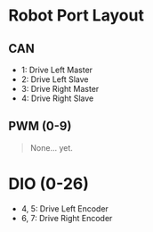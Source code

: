 # Robot Port Layout

## CAN

- 1: Drive Left Master
- 2: Drive Left Slave
- 3: Drive Right Master
- 4: Drive Right Slave

## PWM (0-9)

> None... yet.

# DIO (0-26)

- 4, 5: Drive Left Encoder
- 6, 7: Drive Right Encoder
